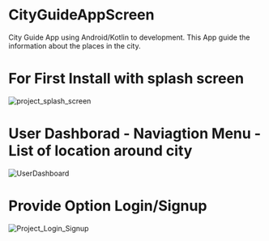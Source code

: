 # CityGuideAppScreen
City Guide App using Android/Kotlin to development. This App guide the information about the places in the city. 


# For First Install with splash screen
![project_splash_screen](https://user-images.githubusercontent.com/10406702/95229417-8cb10180-07ce-11eb-9c44-5fea142afadf.png)

# User Dashborad - Naviagtion Menu - List of location around city
![UserDashboard](https://user-images.githubusercontent.com/10406702/95230271-a99a0480-07cf-11eb-90e9-3cf54f246ac0.png)

# Provide Option Login/Signup
![Project_Login_Signup](https://user-images.githubusercontent.com/10406702/95229860-182a9280-07cf-11eb-9866-cba1094becf4.png)
